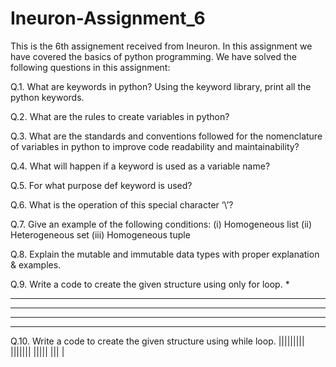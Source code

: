 # Ineuron-Assignment_6
This is the 6th assignement received from Ineuron. In this assignment we have covered the basics of python programming.
We have solved the following questions in this assignment:

Q.1. What are keywords in python? Using the keyword library, print all the python keywords.

Q.2. What are the rules to create variables in python?

Q.3. What are the standards and conventions followed for the nomenclature of variables in
python to improve code readability and maintainability?

Q.4. What will happen if a keyword is used as a variable name?

Q.5. For what purpose def keyword is used?

Q.6. What is the operation of this special character ‘\’?

Q.7. Give an example of the following conditions:
(i) Homogeneous list
(ii) Heterogeneous set
(iii) Homogeneous tuple

Q.8. Explain the mutable and immutable data types with proper explanation & examples.

Q.9. Write a code to create the given structure using only for loop.
*
***
*****
*******
*********

Q.10. Write a code to create the given structure using while loop.
|||||||||
|||||||
|||||
|||
|
